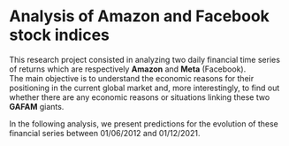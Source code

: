 # Analysis of Amazon and Facebook stock indices 

This research project consisted in analyzing two daily financial time series of returns which are respectively **Amazon** and **Meta** (Facebook).  
The main objective is to understand the economic reasons for their positioning in the current global market and, more interestingly, to find out whether there are any economic reasons or situations linking these two **GAFAM** giants.  

In the following analysis, we present predictions for the evolution of these financial series
between 01/06/2012 and 01/12/2021.
